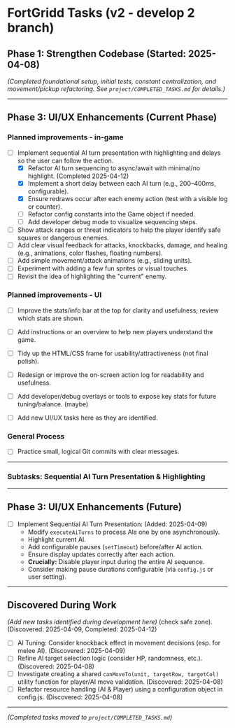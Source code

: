 # FortGridd Tasks (v2 - develop 2 branch)

## Phase 1: Strengthen Codebase (Started: 2025-04-08)
*(Completed foundational setup, initial tests, constant centralization, and movement/pickup refactoring. See `project/COMPLETED_TASKS.md` for details.)*

---
## Phase 3: UI/UX Enhancements (Current Phase)

### Planned improvements - in-game
*   [ ] Implement sequential AI turn presentation with highlighting and delays so the user can follow the action.
    *   [x] Refactor AI turn sequencing to async/await with minimal/no highlight. (Completed 2025-04-12)
    *   [X] Implement a short delay between each AI turn (e.g., 200–400ms, configurable).
    *   [X] Ensure redraws occur after each enemy action (test with a visible log or counter).
    *   [ ] Refactor config constants into the Game object if needed.
    *   [ ] Add developer debug mode to visualize sequencing steps.
*   [ ] Show attack ranges or threat indicators to help the player identify safe squares or dangerous enemies.
*   [ ] Add clear visual feedback for attacks, knockbacks, damage, and healing (e.g., animations, color flashes, floating numbers).
*   [ ] Add simple movement/attack animations (e.g., sliding units).
*   [ ] Experiment with adding a few fun sprites or visual touches.
*   [ ] Revisit the idea of highlighting the "current" enemy.

### Planned improvements - UI
*   [ ] Improve the stats/info bar at the top for clarity and usefulness; review which stats are shown.
*   [ ] Add instructions or an overview to help new players understand the game.
*   [ ] Tidy up the HTML/CSS frame for usability/attractiveness (not final polish).
*   [ ] Redesign or improve the on-screen action log for readability and usefulness.
*   [ ] Add developer/debug overlays or tools to expose key stats for future tuning/balance. (maybe)

*   [ ] Add new UI/UX tasks here as they are identified.

### General Process
*   [ ] Practice small, logical Git commits with clear messages.

---

### Subtasks: Sequential AI Turn Presentation & Highlighting




---
## Phase 3: UI/UX Enhancements (Future)

*   [ ] Implement Sequential AI Turn Presentation: (Added: 2025-04-09)
    *   Modify `executeAiTurns` to process AIs one by one asynchronously.
    *   Highlight current AI.
    *   Add configurable pauses (`setTimeout`) before/after AI action.
    *   Ensure display updates correctly after each action.
    *   **Crucially:** Disable player input during the entire AI sequence.
    *   Consider making pause durations configurable (via `config.js` or user setting).

---
## Discovered During Work
*(Add new tasks identified during development here)*
(check safe zone). (Discovered: 2025-04-09, Completed: 2025-04-12)
 *   [ ] AI Tuning: Consider knockback effect in movement decisions (esp. for melee AI). (Discovered: 2025-04-09)
 *   [ ] Refine AI target selection logic (consider HP, randomness, etc.). (Discovered: 2025-04-08)
 *   [ ] Investigate creating a shared `canMoveTo(unit, targetRow, targetCol)` utility function for player/AI move validation. (Discovered: 2025-04-08)
*   [ ] Refactor resource handling (AI & Player) using a configuration object in config.js. (Discovered: 2025-04-08)

---
*(Completed tasks moved to `project/COMPLETED_TASKS.md`)*
